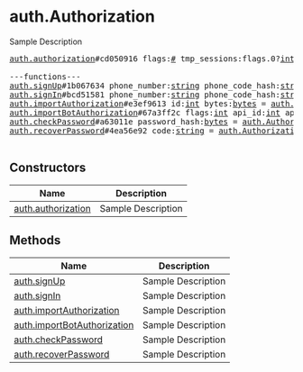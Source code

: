 # auth.Authorization

Sample Description

<pre>
<a href="../constructor/auth.authorization.md">auth.authorization</a>#cd050916 flags:<a href="../type/#.md">#</a> tmp_sessions:flags.0?<a href="../type/int.md">int</a> user:<a href="../type/User.md">User</a> = <a href="../type/auth.Authorization.md">auth.Authorization</a>;

---functions---
<a href="../method/auth.signUp.md">auth.signUp</a>#1b067634 phone_number:<a href="../type/string.md">string</a> phone_code_hash:<a href="../type/string.md">string</a> phone_code:<a href="../type/string.md">string</a> first_name:<a href="../type/string.md">string</a> last_name:<a href="../type/string.md">string</a> = <a href="../type/auth.Authorization.md">auth.Authorization</a>;
<a href="../method/auth.signIn.md">auth.signIn</a>#bcd51581 phone_number:<a href="../type/string.md">string</a> phone_code_hash:<a href="../type/string.md">string</a> phone_code:<a href="../type/string.md">string</a> = <a href="../type/auth.Authorization.md">auth.Authorization</a>;
<a href="../method/auth.importAuthorization.md">auth.importAuthorization</a>#e3ef9613 id:<a href="../type/int.md">int</a> bytes:<a href="../type/bytes.md">bytes</a> = <a href="../type/auth.Authorization.md">auth.Authorization</a>;
<a href="../method/auth.importBotAuthorization.md">auth.importBotAuthorization</a>#67a3ff2c flags:<a href="../type/int.md">int</a> api_id:<a href="../type/int.md">int</a> api_hash:<a href="../type/string.md">string</a> bot_auth_token:<a href="../type/string.md">string</a> = <a href="../type/auth.Authorization.md">auth.Authorization</a>;
<a href="../method/auth.checkPassword.md">auth.checkPassword</a>#a63011e password_hash:<a href="../type/bytes.md">bytes</a> = <a href="../type/auth.Authorization.md">auth.Authorization</a>;
<a href="../method/auth.recoverPassword.md">auth.recoverPassword</a>#4ea56e92 code:<a href="../type/string.md">string</a> = <a href="../type/auth.Authorization.md">auth.Authorization</a>;

</pre>

## Constructors

| Name | Description |
|------|-------------|
| [auth.authorization](../constructor/auth.authorization.md) | Sample Description |

## Methods

| Name | Description |
|------|-------------|
| [auth.signUp](../method/auth.signUp.md) | Sample Description |
| [auth.signIn](../method/auth.signIn.md) | Sample Description |
| [auth.importAuthorization](../method/auth.importAuthorization.md) | Sample Description |
| [auth.importBotAuthorization](../method/auth.importBotAuthorization.md) | Sample Description |
| [auth.checkPassword](../method/auth.checkPassword.md) | Sample Description |
| [auth.recoverPassword](../method/auth.recoverPassword.md) | Sample Description |

